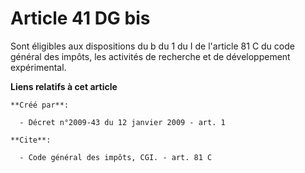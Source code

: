 # Article 41 DG bis

Sont éligibles aux dispositions du b du 1 du I de l'article 81 C du code général des impôts, les activités de recherche et de
développement expérimental.

**Liens relatifs à cet article**

	**Créé par**:

	  - Décret n°2009-43 du 12 janvier 2009 - art. 1

	**Cite**:

	  - Code général des impôts, CGI. - art. 81 C
